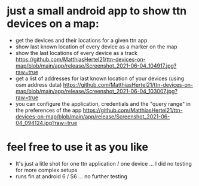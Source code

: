# just a small android app to show ttn devices on a map:
- get the devices and their locations for a given ttn app  
- show last known location of every device as a marker on the map
- show the last locations of every device as a track
https://github.com/MatthiasHertel21/ttn-devices-on-map/blob/main/app/release/Screenshot_2021-06-04_104917.jpg?raw=true
- get a list of addresses for last known location of your devices (using osm address data)
https://github.com/MatthiasHertel21/ttn-devices-on-map/blob/main/app/release/Screenshot_2021-06-04_103007.jpg?raw=true
- you can configure the application, credentials and the "query range" in the preferences of the app
https://github.com/MatthiasHertel21/ttn-devices-on-map/blob/main/app/release/Screenshot_2021-06-04_094124.jpg?raw=true

# feel free to use it as you like 
- It's just a litle shot for one ttn application / one device ... I did no testing for more complex setups
- runs fin at android 6 / S6 ... no further testing 
